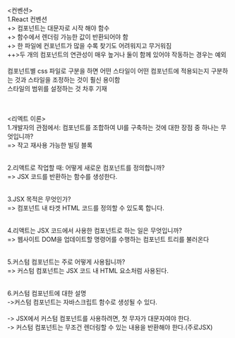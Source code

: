 <컨벤션><BR/>
1.React 컨벤션<BR/>
		+> 컴포넌트는 대문자로 시작 해야 함수<BR/>
		+> 함수에서 렌더링 가능한 값이 반환되어야 함<BR/>
		+> 한 파일에 컨포넌트가 많을 수록 찾기도 어려워지고 무거워짐<BR/>
			++>두 개의 컴포넌트의 연관성이 매우 높거나 둘이 함께 있어야 작동하는 경우는 예외<BR/>
<CSS><BR/>
컴포넌트별 css 파일로 구분을 하면 어떤 스타일이 어떤 컴포넌트에 적용되는지 구분하는 것과 스타일을 조정하는 것이 훨신 용이함<BR/>
스타일의 범위를 설정하는 것 차후 기재<BR/><BR/><BR/>


<리엑트 이론><BR/>
1.개발자의 관점에서: 컴포넌트를 조합하여 UI를 구축하는 것에 대한 장점 중 하나는 무엇입니까?<BR/>
	=> 작고 재사용 가능한 빌딩 블록<BR/><BR/>
	
2.리액트로 작업할 때: 어떻게 새로운 컴포넌트를 정의합니까?<BR/>
	=> JSX 코드를 반환하는 함수를 생성한다.<BR/><BR/>
	
3.JSX 목적은 무엇인가?<BR/>
	=> 컴포넌트 내 타겟 HTML 코드를 정의할 수 있도록 합니다.<BR/><BR/>
	
4.리액트는 JSX 코드에서 사용한 컴포넌트로 하는 일은 무엇입니까?<BR/>
	=> 웹사이트 DOM을 업데이트할 명령어를 수행하는 컴포넌트 트리를 불러온다<BR/><BR/>

5.커스텀 컴포넌트는 주로 어떻게 사용됩니까?<BR/>
	=> 커스텀 컴포넌트는 JSX 코드 내 HTML 요소처럼 사용된다.<BR/><BR/>
	
6.커스텀 컴포넌트에 대한 설명<BR/>
	->커스텀 컴포넌트는 자바스크립트 함수로 생성될 수 있다.<BR/><BR/>
	-> JSX에서 커스텀 컴포넌트를 사용하려면, 첫 무자가 대문자여야 한다.<BR/>
	-> 커스텀 컴포넌트는 무조건 렌더링할 수 있는 내용을 반환해야 한다.(주로JSX)<BR/>
